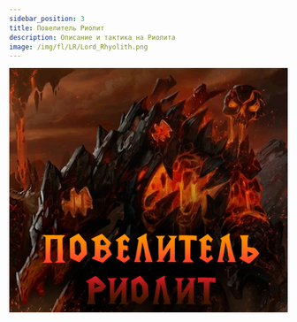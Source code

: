 ```yaml
---
sidebar_position: 3
title: Повелитель Риолит
description: Описание и тактика на Риолита
image: /img/fl/LR/Lord_Rhyolith.png
---
```


<div className="text--center">

![Riol](/img/fl/LR/Lord_Rhyolith.png)
</div>